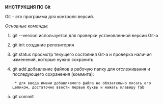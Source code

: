 **ИНСТРУКЦИЯ ПО Git**

Git - это программа для контроля версий.

*Основные команды:*

1. git --version используется для проверки установленной версии Git-а

2. git init создание репозитория

3. git status просмотр текущего состояния Git-а и проверка наличия изменений, которые нужно сохранить

4. git add добавление файлов в рабочую папку для отслеживания и последующего сохранения (коммита):

        * для ввода имени добавляемого файла не обязательно писать его целиком, достаточно ввести первые буквы и нажать клавишу Tab

5. git commit